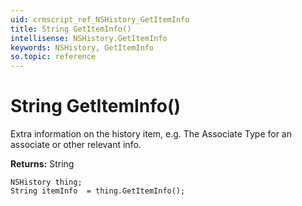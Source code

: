 ```yaml
---
uid: crmscript_ref_NSHistory_GetItemInfo
title: String GetItemInfo()
intellisense: NSHistory.GetItemInfo
keywords: NSHistory, GetItemInfo
so.topic: reference
---
```


# String GetItemInfo()

Extra information on the history item, e.g. The Associate Type for an associate or other relevant info.

**Returns:** String

```crmscript
NSHistory thing;
String itemInfo  = thing.GetItemInfo();
```

